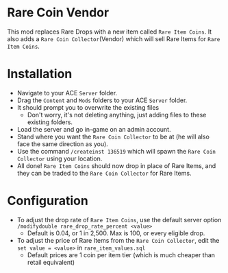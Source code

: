 # Rare Coin Vendor
This mod replaces Rare Drops with a new item called `Rare Item Coins`.
It also adds a `Rare Coin Collector`(Vendor) which will sell Rare Items for `Rare Item Coins`.

# Installation
- Navigate to your ACE `Server` folder.
- Drag the `Content` and `Mods` folders to your ACE `Server` folder.
- It should prompt you to overwrite the existing files
	- Don't worry, it's not deleting anything, just adding files to these existing folders.
- Load the server and go in-game on an admin account.
- Stand where you want the `Rare Coin Collector` to be at (he will also face the same direction as you).
- Use the command `/createinst 136519` which will spawn the `Rare Coin Collector` using your location.
- All done! `Rare Item Coins` should now drop in place of Rare Items, and they can be traded to the `Rare Coin Collector` for Rare Items.

# Configuration
- To adjust the drop rate of `Rare Item Coins`, use the default server option `/modifydouble rare_drop_rate_percent <value>`
	- Default is 0.04, or 1 in 2,500. Max is 100, or every eligible drop.
- To adjust the price of Rare Items from the `Rare Coin Collector`, edit the `set value = <value>` in `rare_item_values.sql`
	- Default prices are 1 coin per item tier (which is much cheaper than retail equivalent)